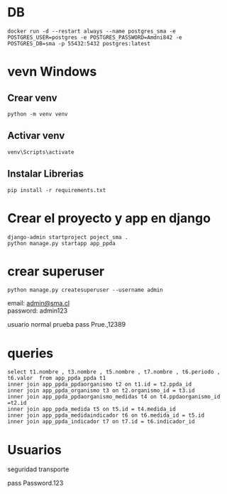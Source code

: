 # DB
```
docker run -d --restart always --name postgres_sma -e POSTGRES_USER=postgres -e POSTGRES_PASSWORD=Amdni842 -e POSTGRES_DB=sma -p 55432:5432 postgres:latest
```

# vevn Windows
## Crear venv
```
python -m venv venv
```
## Activar venv
```
venv\Scripts\activate
```

## Instalar Librerias
```
pip install -r requirements.txt
```

# Crear el proyecto y app en django
```
django-admin startproject poject_sma .
python manage.py startapp app_ppda
```

# crear superuser
```
python manage.py createsuperuser --username admin
```
email: admin@sma.cl  
password: admin123  

usuario normal prueba pass Prue.,12389

# queries
```
select t1.nombre , t3.nombre , t5.nombre , t7.nombre , t6.periodo , t6.valor  from app_ppda_ppda t1  
inner join app_ppda_ppdaorganismo t2 on t1.id = t2.ppda_id  
inner join app_ppda_organismo t3 on t2.organismo_id = t3.id  
inner join app_ppda_ppdaorganismo_medidas t4 on t4.ppdaorganismo_id =t2.id  
inner join app_ppda_medida t5 on t5.id = t4.medida_id  
inner join app_ppda_medidaindicador t6 on t6.medida_id = t5.id  
inner join app_ppda_indicador t7 on t7.id = t6.indicador_id  
```

# Usuarios

seguridad
transporte

pass Password.123